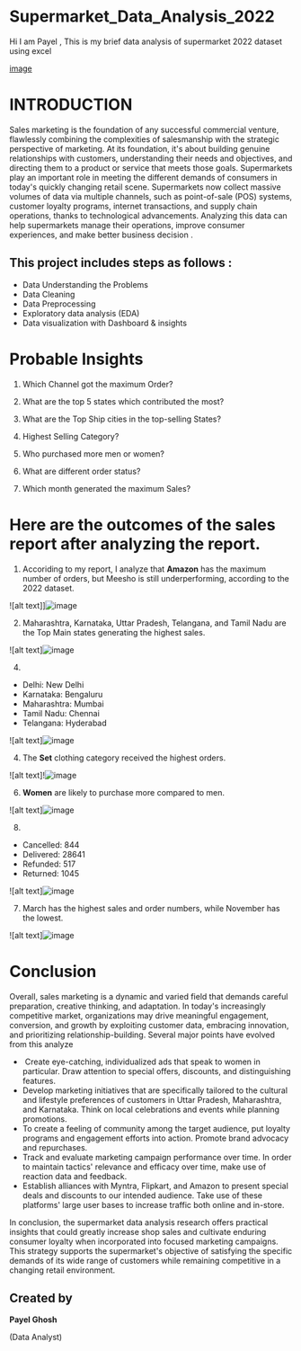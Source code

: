 # Supermarket_Data_Analysis_2022
Hi I am Payel , This is my   brief data analysis of supermarket 2022 dataset using excel

[image](https://github.com/Payel250901/Supermarket_Data_Analysis_2022/assets/158448374/a63117a7-a002-4c01-806e-949eccfe842d)


# INTRODUCTION
Sales marketing is the foundation of any successful commercial venture, flawlessly combining the complexities of salesmanship with the strategic perspective of marketing. At its foundation, it's about building genuine relationships with customers, understanding their needs and objectives, and directing them to a product or service that meets those goals. Supermarkets play an important role in meeting the different demands of consumers in today's quickly changing retail scene. Supermarkets now collect massive volumes of data via multiple channels, such as point-of-sale (POS) systems, customer loyalty programs, internet transactions, and supply chain operations, thanks to technological advancements. Analyzing this data can help supermarkets manage their operations, improve consumer experiences, and make better business decision .

## This project includes steps as follows :
- Data Understanding the Problems
- Data Cleaning
- Data Preprocessing
- Exploratory data analysis (EDA)
- Data visualization with Dashboard & insights

# Probable Insights
1. Which Channel got the maximum Order?

2. What are the top 5 states which contributed the most?

3. What are the Top Ship cities in the top-selling States?

4. Highest Selling Category?
   
5. Who purchased more men or women?

6.  What are different order status?

7. Which month generated the maximum Sales?
   
# Here are the outcomes of the sales report after analyzing the report.
1. Accoriding to my report, I analyze that **Amazon** has the maximum number of orders,  but Meesho is still underperforming, according to the 2022 dataset.

![alt text]]![image](https://github.com/Payel250901/Supermarket_Data_Analysis_2022/assets/158448374/90624c3c-a6ca-4d31-b5d2-44c4dca81dc3)

2.  Maharashtra, Karnataka, Uttar Pradesh, Telangana, and Tamil Nadu are the Top Main states generating the highest sales.
   
   ![alt text]![image](https://github.com/Payel250901/Supermarket_Data_Analysis_2022/assets/158448374/85f691b5-187d-45b6-8a2a-7b9449f20ee1)
   
4.  
- Delhi: New Delhi
- Karnataka: Bengaluru
- Maharashtra: Mumbai
- Tamil Nadu: Chennai
- Telangana: Hyderabad
  
![alt text]![image](https://github.com/Payel250901/Supermarket_Data_Analysis_2022/assets/158448374/9fbc2aed-7cfe-46a9-b51f-c0352005f887)

4. The **Set** clothing category received the highest orders.
   
![alt text]!![image](https://github.com/Payel250901/Supermarket_Data_Analysis_2022/assets/158448374/7588eec8-ab84-4369-9a27-2e37369f006f)


6. **Women** are likely to purchase more compared to men.
   
![alt text]![image](https://github.com/Payel250901/Supermarket_Data_Analysis_2022/assets/158448374/f71e0090-4b63-4c0d-be32-4aa0a0d5cbe2)

8.
 - Cancelled: 844
- Delivered: 28641
- Refunded: 517
- Returned: 1045
 
![alt text]![image](https://github.com/Payel250901/Supermarket_Data_Analysis_2022/assets/158448374/db97c83e-e750-4421-9bc6-5eb24e245d27)

7. March has the highest sales and order numbers, while November has the lowest.
   
![alt text]![image](https://github.com/Payel250901/Supermarket_Data_Analysis_2022/assets/158448374/9f8213d9-f101-408f-a44b-81068d2d601b)


# Conclusion
Overall, sales marketing is a dynamic and varied field that demands careful preparation, creative thinking, and adaptation. In today's increasingly competitive market, organizations may drive meaningful engagement, conversion, and growth by exploiting customer data, embracing innovation, and prioritizing relationship-building.
Several major points have evolved from this analyze

-  Create eye-catching, individualized ads that speak to women in particular. Draw attention to special offers, discounts, and distinguishing features.
- Develop marketing initiatives that are specifically tailored to the cultural and lifestyle preferences of customers in Uttar Pradesh, Maharashtra, and Karnataka. Think on local celebrations and events while 
  planning promotions.
- To create a feeling of community among the target audience, put loyalty programs and engagement efforts into action. Promote brand advocacy and repurchases.
- Track and evaluate marketing campaign performance over time. In order to maintain tactics' relevance and efficacy over time, make use of reaction data and feedback.
- Establish alliances with Myntra, Flipkart, and Amazon to present special deals and discounts to our intended audience. Take use of these platforms' large user bases to increase traffic both online and in-store.

In conclusion, the supermarket data analysis research offers practical insights that could greatly increase shop sales and cultivate enduring consumer loyalty when incorporated into focused marketing campaigns. This strategy supports the supermarket's objective of satisfying the specific demands of its wide range of customers while remaining competitive in a changing retail environment.

## Created by
**Payel Ghosh**

(Data Analyst)






 
